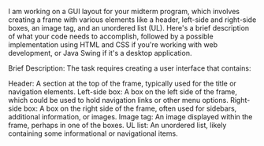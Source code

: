 
I am working on a GUI layout for your midterm program, which involves creating a frame with various elements like a header, left-side and right-side boxes, an image tag, and an unordered list (UL). Here's a brief description of what your code needs to accomplish, followed by a possible implementation using HTML and CSS if you're working with web development, or Java Swing if it's a desktop application.

Brief Description: The task requires creating a user interface that contains:

Header: A section at the top of the frame, typically used for the title or navigation elements. Left-side box: A box on the left side of the frame, which could be used to hold navigation links or other menu options. Right-side box: A box on the right side of the frame, often used for sidebars, additional information, or images. Image tag: An image displayed within the frame, perhaps in one of the boxes. UL list: An unordered list, likely containing some informational or navigational items.
